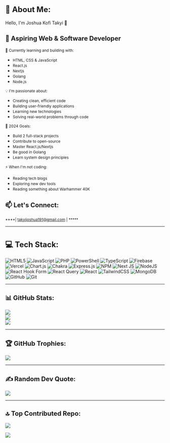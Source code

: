 # <span style="font-size: 24px;">💫 About Me:</span>
<span style="font-size: 14px;">Hello, I'm Joshua Kofi Takyi 👋</span>

## <span style="font-size: 20px;">🚀 Aspiring Web & Software Developer</span>
<span style="font-size: 12px;">🌱 Currently learning and building with:</span>
- <span style="font-size: 12px;">HTML, CSS & JavaScript</span>
- <span style="font-size: 12px;">React.js</span>
- <span style="font-size: 12px;">Nextjs</span>
- <span style="font-size: 12px;">Golang</span>
- <span style="font-size: 12px;">Node.js</span>

<span style="font-size: 12px;">💡 I'm passionate about:</span>
- <span style="font-size: 12px;">Creating clean, efficient code</span>
- <span style="font-size: 12px;">Building user-friendly applications</span>
- <span style="font-size: 12px;">Learning new technologies</span>
- <span style="font-size: 12px;">Solving real-world problems through code</span>

<span style="font-size: 12px;">🎯 2024 Goals:</span>
- <span style="font-size: 12px;">Build 2 full-stack projects</span>
- <span style="font-size: 12px;">Contribute to open-source</span>
- <span style="font-size: 12px;">Master React.js/Nextjs</span>
- <span style="font-size: 12px;">Be good in Golang</span>
- <span style="font-size: 12px;">Learn system design principles</span>

<span style="font-size: 12px;">⚡ When I'm not coding:</span>
- <span style="font-size: 12px;">Reading tech blogs</span>
- <span style="font-size: 12px;">Exploring new dev tools</span>
- <span style="font-size: 12px;">Reading something about Warhammer 40K</span>

## <span style="font-size: 20px;">📫 Let's Connect:</span>
<span style="font-size: 12px;">****| takyijoshua191@gmail.com | *****</span>

---

# <span style="font-size: 24px;">💻 Tech Stack:</span>
![HTML5](https://img.shields.io/badge/html5-%23E34F26.svg?style=for-the-badge&logo=html5&logoColor=white) 
![JavaScript](https://img.shields.io/badge/javascript-%23323330.svg?style=for-the-badge&logo=javascript&logoColor=%23F7DF1E) 
![PHP](https://img.shields.io/badge/php-%23777BB4.svg?style=for-the-badge&logo=php&logoColor=white) 
![PowerShell](https://img.shields.io/badge/PowerShell-%235391FE.svg?style=for-the-badge&logo=powershell&logoColor=white) 
![TypeScript](https://img.shields.io/badge/typescript-%23007ACC.svg?style=for-the-badge&logo=typescript&logoColor=white) 
![Firebase](https://img.shields.io/badge/firebase-%23039BE5.svg?style=for-the-badge&logo=firebase) 
![Vercel](https://img.shields.io/badge/vercel-%23000000.svg?style=for-the-badge&logo=vercel&logoColor=white) 
![Chart.js](https://img.shields.io/badge/chart.js-F5788D.svg?style=for-the-badge&logo=chart.js&logoColor=white) 
![Chakra](https://img.shields.io/badge/chakra-%234ED1C5.svg?style=for-the-badge&logo=chakraui&logoColor=white) 
![Express.js](https://img.shields.io/badge/express.js-%23404d59.svg?style=for-the-badge&logo=express&logoColor=%2361DAFB) 
![NPM](https://img.shields.io/badge/NPM-%23CB3837.svg?style=for-the-badge&logo=npm&logoColor=white) 
![Next JS](https://img.shields.io/badge/Next-black?style=for-the-badge&logo=next.js&logoColor=white) 
![NodeJS](https://img.shields.io/badge/node.js-6DA55F?style=for-the-badge&logo=node.js&logoColor=white) 
![React Hook Form](https://img.shields.io/badge/React%20Hook%20Form-%23EC5990.svg?style=for-the-badge&logo=reacthookform&logoColor=white) 
![React Query](https://img.shields.io/badge/-React%20Query-FF4154?style=for-the-badge&logo=react%20query&logoColor=white) 
![React](https://img.shields.io/badge/react-%2320232a.svg?style=for-the-badge&logo=react&logoColor=%2361DAFB) 
![TailwindCSS](https://img.shields.io/badge/tailwindcss-%2338B2AC.svg?style=for-the-badge&logo=tailwind-css&logoColor=white) 
![MongoDB](https://img.shields.io/badge/MongoDB-%234ea94b.svg?style=for-the-badge&logo=mongodb&logoColor=white) 
![GitHub](https://img.shields.io/badge/github-%23121011.svg?style=for-the-badge&logo=github&logoColor=white) 
![Git](https://img.shields.io/badge/git-%23F05033.svg?style=for-the-badge&logo=git&logoColor=white)

---

## <span style="font-size: 20px;">📊 GitHub Stats:</span>
![](https://github-readme-stats.vercel.app/api?username=Joshua-takyi&theme=dark&hide_border=false&include_all_commits=false&count_private=false)<br/>
![](https://github-readme-streak-stats.herokuapp.com/?user=Joshua-takyi&theme=dark&hide_border=false)<br/>
![](https://github-readme-stats.vercel.app/api/top-langs/?username=Joshua-takyi&theme=dark&hide_border=false&include_all_commits=false&count_private=false&layout=compact)

---

## <span style="font-size: 20px;">🏆 GitHub Trophies:</span>
![](https://github-profile-trophy.vercel.app/?username=Joshua-takyi&theme=default&no-frame=true&no-bg=true&margin-w=4)

---

## <span style="font-size: 20px;">✍️ Random Dev Quote:</span>
![](https://quotes-github-readme.vercel.app/api?type=horizontal&theme=tokyonight)

---

## <span style="font-size: 20px;">🔝 Top Contributed Repo:</span>
![](https://github-contributor-stats.vercel.app/api?username=Joshua-takyi&limit=5&theme=dark&combine_all_yearly_contributions=true)

[![](https://visitcount.itsvg.in/api?id=Joshua-takyi&icon=0&color=0)](https://visitcount.itsvg.in)
